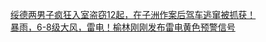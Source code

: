   
[绥德两男子疯狂入室盗窃12起，在子洲作案后驾车逃窜被抓获！](http://www.dianyue.me/archives/435/v9p4qhbs1c62kwh8/)  
[暴雨，6-8级大风，雷电！榆林刚刚发布雷电黄色预警信号](http://www.dianyue.me/archives/447/j6cxsrks3bxxq6gf/)